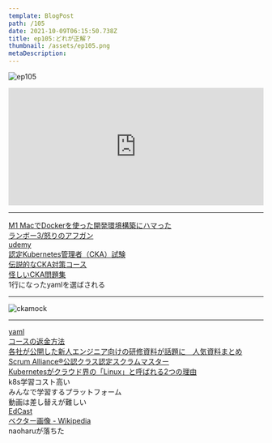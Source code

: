 ```yaml
---
template: BlogPost
path: /105
date: 2021-10-09T06:15:50.738Z
title: ep105:どれが正解？
thumbnail: /assets/ep105.png
metaDescription:
---
```

![ep105](/assets/ep105.png)

<iframe src="https://open.spotify.com/embed/episode/6wHg24BxKQ2EjMy17p4m99" width="100%" height="232" frameBorder="0" allowfullscreen="" allow="autoplay; clipboard-write; encrypted-media; fullscreen; picture-in-picture"></iframe>

***

[M1 MacでDockerを使った開発環境構築にハマった](https://fixel.co.jp/blog/docker-m1mac/)  
[ランボー3/怒りのアフガン](https://ja.wikipedia.org/wiki/%E3%83%A9%E3%83%B3%E3%83%9C%E3%83%BC3/%E6%80%92%E3%82%8A%E3%81%AE%E3%82%A2%E3%83%95%E3%82%AC%E3%83%B3)  
[udemy](https://www.udemy.com/)  
[認定Kubernetes管理者（CKA）試験](https://training.linuxfoundation.org/ja/certification/certified-kubernetes-administrator-cka/)  
[伝説的なCKA対策コース](https://www.udemy.com/course/certified-kubernetes-administrator-with-practice-tests/)  
[怪しいCKA問題集](https://www.udemy.com/course/certified-kubernetes-administrator-cka-2020-mock-exams/)  
1行になったyamlを選ばされる  

***

![ckamock](/assets/ckamock.jpeg)

***

[yaml](https://ja.wikipedia.org/wiki/YAML)  
[コースの返金方法](https://support.udemy.com/hc/ja/articles/229604248-%E3%82%B3%E3%83%BC%E3%82%B9%E3%81%AE%E8%BF%94%E9%87%91%E6%96%B9%E6%B3%95)  
[各社が公開した新人エンジニア向けの研修資料が話題に　人気資料まとめ](https://www.itmedia.co.jp/news/articles/2107/30/news111.html)  
[Scrum Alliance®公認クラス認定スクラムマスター](https://www.abi-agile.com/%E8%AA%8D%E5%AE%9A%E3%82%B9%E3%82%AF%E3%83%A9%E3%83%A0%E3%83%9E%E3%82%B9%E3%82%BF%E3%83%BC/)    
[Kubernetesがクラウド界の「Linux」と呼ばれる2つの理由](https://atmarkit.itmedia.co.jp/ait/articles/1904/08/news014.html)  
k8s学習コスト高い  
みんなで学習するプラットフォーム  
動画は差し替えが難しい  
[EdCast](https://www.edcast.com/)  
[ベクター画像 - Wikipedia](https://ja.wikipedia.org/wiki/%E3%83%99%E3%82%AF%E3%82%BF%E3%83%BC%E7%94%BB%E5%83%8F)  
naoharuが落ちた  


